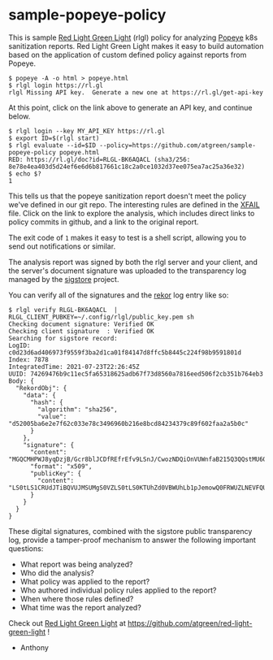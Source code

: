 # sample-popeye-policy

This is sample [Red Light Green Light](https://rl.gl) (rlgl) policy
for analyzing [Popeye](https://popeyecli.io/) k8s sanitization
reports.  Red Light Green Light makes it easy to build automation
based on the application of custom defined policy against reports
from Popeye.

```shell
$ popeye -A -o html > popeye.html
$ rlgl login https://rl.gl
rlgl Missing API key.  Generate a new one at https://rl.gl/get-api-key
```

At this point, click on the link above to generate an API key, and continue below.

```shell
$ rlgl login --key MY_API_KEY https://rl.gl
$ export ID=$(rlgl start)
$ rlgl evaluate --id=$ID --policy=https://github.com/atgreen/sample-popeye-policy popeye.html
RED: https://rl.gl/doc?id=RLGL-BK6AQACL (sha3/256: 8e78e4ea403d5d24ef6e6d6b817661c18c2a0ce1032d37ee075ea7ac25a36e32)
$ echo $?
1
```

This tells us that the popeye sanitization report doesn't meet the
policy we've defined in our git repo.  The interesting rules are
defined in the
[XFAIL](https://github.com/atgreen/sample-popeye-policy/blob/main/XFAIL)
file. Click on the link to explore the analysis, which includes direct
links to policy commits in github, and a link to the original report.

The exit code of `1` makes it easy to test is a shell script, allowing
you to send out notifications or similar.

The analysis report was signed by both the rlgl server and your
client, and the server's document signature was uploaded to the
transparency log managed by the [sigstore](https://sigstore.dev)
project.

You can verify all of the signatures and the
[rekor](https://github.com/sigstore/rekor) log entry like so:

```shell
$ rlgl verify RLGL-BK6AQACL  | RLGL_CLIENT_PUBKEY=~/.config/rlgl/public_key.pem sh
Checking document signature: Verified OK
Checking client signature  : Verified OK
Searching for sigstore record:
LogID: c0d23d6ad406973f9559f3ba2d1ca01f84147d8ffc5b8445c224f98b9591801d
Index: 7878
IntegratedTime: 2021-07-23T22:26:45Z
UUID: 74269476b9c11ec5fa65318625adb67f73d8560a7816eed506f2cb351b764eb3
Body: {
  "RekordObj": {
    "data": {
      "hash": {
        "algorithm": "sha256",
        "value": "d52005ba6e2e7f62c033e78c3496960b216e8bcd84234379c89f602faa2a5b0c"
      }
    },
    "signature": {
      "content": "MGQCMHPWJ8yqDzjB/Gcr8blJCDfREfrEfv9LSnJ/CwozNDQiOnVUWnfaB215Q3QQstMU6QIwDuHp4+0pwrenwWpZy0WAldhg/vGpv70x31PO5/1vMmd+z5g4NWIhsgTXAXnO/rN4",
      "format": "x509",
      "publicKey": {
        "content": "LS0tLS1CRUdJTiBQVUJMSUMgS0VZLS0tLS0KTUhZd0VBWUhLb1pJemowQ0FRWUZLNEVFQUNJRFlnQUU4ZG8rQVFwbm5tanBwK1J1Y05tTy8zN04xVWpGNzZNZwpXd01Jcm1odlZvTjExajZXL0krSitQdk5NbDZiWHdvQnh0dk53V3dLbzFSdEZ3dGFXMWpWZnNCNEV6SkErb05PCkdEUDlNTmdCQW5uN3JiKzgrTm1XUW1IUllQeEJtbmFJCi0tLS0tRU5EIFBVQkxJQyBLRVktLS0tLQo="
      }
    }
  }
}
```

These digital signatures, combined with the sigstore public
transparency log, provide a tamper-proof mechanism to answer the
following important questions:

* What report was being analyzed?
* Who did the analysis?
* What policy was applied to the report?
* Who authored individual policy rules applied to the report?
* When where those rules defined?
* What time was the report analyzed?

Check out [Red Light Green Light](https://github.com/atgreen/red-light-green-light) at https://github.com/atgreen/red-light-green-light !

- Anthony
